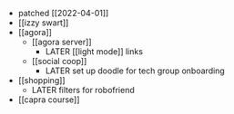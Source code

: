 - patched [[2022-04-01]]
- [[izzy swart]]
- [[agora]]
	- [[agora server]]
		- LATER [[light mode]] links
	- [[social coop]]
		- LATER set up doodle for tech group onboarding
- [[shopping]]
	- LATER filters for robofriend
- [[capra course]]